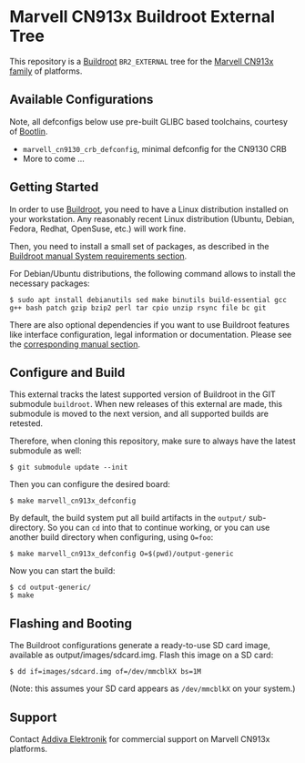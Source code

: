 Marvell CN913x Buildroot External Tree
======================================

This repository is a [Buildroot][] `BR2_EXTERNAL` tree for the [Marvell
CN913x family]() of platforms.


Available Configurations
------------------------

Note, all defconfigs below use pre-built GLIBC based toolchains,
courtesy of [Bootlin](https://bootlin.com/).

 * `marvell_cn9130_crb_defconfig`, minimal defconfig for the CN9130 CRB
 * More to come ...


Getting Started
---------------

In order to use [Buildroot][], you need to have a Linux distribution
installed on your workstation. Any reasonably recent Linux distribution
(Ubuntu, Debian, Fedora, Redhat, OpenSuse, etc.) will work fine.

Then, you need to install a small set of packages, as described in the
[Buildroot manual System requirements
section](https://buildroot.org/downloads/manual/manual.html#requirement).

For Debian/Ubuntu distributions, the following command allows to install
the necessary packages:

    $ sudo apt install debianutils sed make binutils build-essential gcc g++ bash patch gzip bzip2 perl tar cpio unzip rsync file bc git

There are also optional dependencies if you want to use Buildroot
features like interface configuration, legal information or
documentation. Please see the [corresponding manual
section](https://buildroot.org/downloads/manual/manual.html#requirement-optional).


Configure and Build
-------------------

This external tracks the latest supported version of Buildroot in the
GIT submodule `buildroot`.  When new releases of this external are
made, this submodule is moved to the next version, and all supported
builds are retested.

Therefore, when cloning this repository, make sure to always have the
latest submodule as well:

    $ git submodule update --init

Then you can configure the desired board:

    $ make marvell_cn913x_defconfig

By default, the build system put all build artifacts in the `output/`
sub-directory.  So you can `cd` into that to continue working, or you
can use another build directory when configuring, using `O=foo`:

    $ make marvell_cn913x_defconfig O=$(pwd)/output-generic

Now you can start the build:

    $ cd output-generic/
    $ make


Flashing and Booting
--------------------

The Buildroot configurations generate a ready-to-use SD card image, available as output/images/sdcard.img. Flash this image on a SD card:

    $ dd if=images/sdcard.img of=/dev/mmcblkX bs=1M

(Note: this assumes your SD card appears as `/dev/mmcblkX` on your system.)


Support
-------

Contact [Addiva Elektronik](https://www.addiva.se/contact/) for
commercial support on Marvell CN913x platforms.


[Buildroot]: https://www.buildroot.org/
